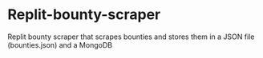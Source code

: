 # Replit-bounty-scraper

Replit bounty scraper that scrapes bounties and stores them in a JSON file (bounties.json) and a MongoDB
